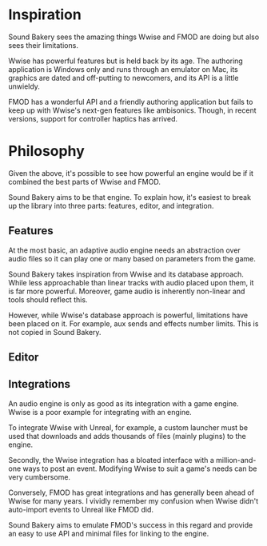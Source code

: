 # Inspiration
Sound Bakery sees the amazing things Wwise and FMOD are doing but also sees their limitations.

Wwise has powerful features but is held back by its age. The authoring application is Windows only and runs through an emulator on Mac, its graphics are dated and off-putting to newcomers, and its API is a little unwieldy.

FMOD has a wonderful API and a friendly authoring application but fails to keep up with Wwise's next-gen features like ambisonics. Though, in recent versions, support for controller haptics has arrived.

# Philosophy
Given the above, it's possible to see how powerful an engine would be if it combined the best parts of Wwise and FMOD.

Sound Bakery aims to be that engine. To explain how, it's easiest to break up the library into three parts: features, editor, and integration.

## Features
At the most basic, an adaptive audio engine needs an abstraction over audio files so it can play one or many based on parameters from the game.

Sound Bakery takes inspiration from Wwise and its database approach. While less approachable than linear tracks with audio placed upon them, it is far more powerful. Moreover, game audio is inherently non-linear and tools should reflect this.

However, while Wwise's database approach is powerful, limitations have been placed on it. For example, aux sends and effects number limits. This is not copied in Sound Bakery.

## Editor

## Integrations
An audio engine is only as good as its integration with a game engine. Wwise is a poor example for integrating with an engine.

To integrate Wwise with Unreal, for example, a custom launcher must be used that downloads and adds thousands of files (mainly plugins) to the engine.

Secondly, the Wwise integration has a bloated interface with a million-and-one ways to post an event. Modifying Wwise to suit a game's needs can be very cumbersome.

Conversely, FMOD has great integrations and has generally been ahead of Wwise for many years. I vividly remember my confusion when Wwise didn't auto-import events to Unreal like FMOD did.

Sound Bakery aims to emulate FMOD's success in this regard and provide an easy to use API and minimal files for linking to the engine.